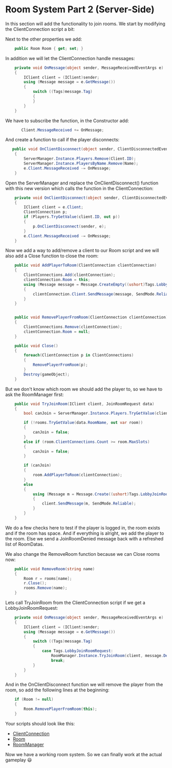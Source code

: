 # Room System Part 2 (Server-Side)

In this section will add the functionality to join rooms.
We start by modifying the ClientConnection script a bit:

Next to the other properties we add:
```csharp
    public Room Room { get; set; }
```

In addition we will let the ClientConnection handle messages:
```csharp
    private void OnMessage(object sender, MessageReceivedEventArgs e)
    {
        IClient client = (IClient)sender;
        using (Message message = e.GetMessage())
        {
            switch ((Tags)message.Tag)
            {
            }
        }
    }
```

We have to subscribe the function, in the Constructor add:
```csharp
       Client.MessageReceived += OnMessage;
```

And create a function to call if the player disconnects:
```csharp
   public void OnClientDisconnect(object sender, ClientDisconnectedEventArgs e)
    {
        ServerManager.Instance.Players.Remove(Client.ID);
        ServerManager.Instance.PlayersByName.Remove(Name);
        e.Client.MessageReceived -= OnMessage;
    }
```

Open the ServerManager and replace the OnClientDisconnect() function with this new version which calls the function in the ClientConnection:
```csharp
    private void OnClientDisconnect(object sender, ClientDisconnectedEventArgs e)
    {
        IClient client = e.Client;
        ClientConnection p;
        if (Players.TryGetValue(client.ID, out p))
        {
            p.OnClientDisconnect(sender, e);
        }
        e.Client.MessageReceived -= OnMessage;
    }
```

Now we add a way to add/remove a client to our Room script and we will also add a Close function to close the room:
```csharp
    public void AddPlayerToRoom(ClientConnection clientConnection)
    {
        ClientConnections.Add(clientConnection);
        clientConnection.Room = this;
        using (Message message = Message.CreateEmpty((ushort)Tags.LobbyJoinRoomAccepted))
        {
            clientConnection.Client.SendMessage(message, SendMode.Reliable);
        }
    }


    public void RemovePlayerFromRoom(ClientConnection clientConnection)
    {
        ClientConnections.Remove(clientConnection);
     	clientConnection.Room = null;
    }

    public void Close()
    {
        foreach(ClientConnection p in ClientConnections)
        {
            RemovePlayerFromRoom(p);
        }
        Destroy(gameObject);
    }
```

But we don't know which room we should add the player to, so we have to ask the RoomManager first:
```csharp
    public void TryJoinRoom(IClient client, JoinRoomRequest data)
    {
        bool canJoin = ServerManager.Instance.Players.TryGetValue(client.ID, out var clientConnection);

        if (!rooms.TryGetValue(data.RoomName, out var room))
        {
            canJoin = false;
        }
        else if (room.ClientConnections.Count >= room.MaxSlots)
        {
            canJoin = false;
        }

        if (canJoin)
        {
            room.AddPlayerToRoom(clientConnection);
        }
        else
        {
            using (Message m = Message.Create((ushort)Tags.LobbyJoinRoomDenied, new LobbyInfoData(GetRoomDataList())))
            {
                client.SendMessage(m, SendMode.Reliable);
            }
        }
    }
```
We do a few checks here to test if the player is logged in, the room exists and if the room has space. And if everything is alright, we add the player to the room. Else we send a JoinRoomDenied message back with a refreshed list of RoomDatas.

We also change the RemoveRoom function because we can Close rooms now:
```csharp
    public void RemoveRoom(string name)
    {
        Room r = rooms[name];
        r.Close();
        rooms.Remove(name);
    }
```

Lets call TryJoinRoom from the ClientConnection script if we get a LobbyJoinRoomRequest:
```csharp
    private void OnMessage(object sender, MessageReceivedEventArgs e)
    {
        IClient client = (IClient)sender;
        using (Message message = e.GetMessage())
        {
            switch ((Tags)message.Tag)
            {
                case Tags.LobbyJoinRoomRequest:
                    RoomManager.Instance.TryJoinRoom(client, message.Deserialize<JoinRoomRequest>());
                    break;
            }
        }
    }
```

And in the OnClientDisconnect function we will remove the player from the room, so add the following lines at the beginning:
```csharp
    if (Room != null)
    {
        Room.RemovePlayerFromRoom(this);
    }
```

Your scripts should look like this:

- [ClientConnection](https://github.com/LukeStampfli/EmbeddedFPSExample/tree/master/gists/room2-ClientConnection.cs)
- [Room](https://github.com/LukeStampfli/EmbeddedFPSExample/tree/master/gists/room2-Room.cs)
- [RoomManager](https://github.com/LukeStampfli/EmbeddedFPSExample/tree/master/gists/room2-RoomManager.cs)

Now we have a working room system. So we can finally work at the actual gameplay :smiley: 
